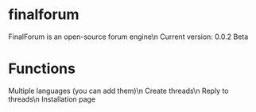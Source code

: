 # finalforum
FinalForum is an open-source forum engine\n
Current version: 0.0.2 Beta

# Functions
Multiple languages (you can add them)\n
Create threads\n
Reply to threads\n
Installation page
